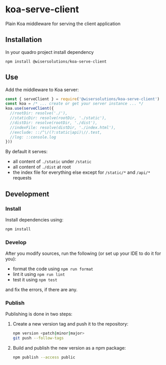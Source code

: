 # koa-serve-client

Plain Koa middleware for serving the client application

## Installation

In your quadro project install dependency

`npm install @wisersolutions/koa-serve-client`

## Use

Add the middleware to Koa server:

```javascript
const { serveClient } = require('@wisersolutions/koa-serve-client')
const koa = /* ... create or get your server instance ... */
koa.use(serveClient({
  //rootDir: resolve('./'),
  //staticDir: resolve(rootDir, './static'),
  //distDir: resolve(rootDir, './dist'),
  //indexFile: resolve(distDir, './index.html'),
  //exclude: ::/^\/(?:static|api)\//.test,
  //log: ::console.log
}))
```

By default it serves:

- all content of `./static` under `/static`
- all content of `./dist` at root
- the index file for everything else except for `/static/*` and `/api/*` requests

## Development

### Install

Install dependencies using:

```sh
npm install
```

### Develop

After you modify sources, run the following (or set up your IDE to do it for you):

- format the code using `npm run format`
- lint it using `npm run lint`
- test it using `npm test`

and fix the errors, if there are any.

### Publish

Publishing is done in two steps:

1. Create a new version tag and push it to the repository:
    ```sh
    npm version <patch|minor|major>
    git push --follow-tags
    ```
1. Build and publish the new version as a npm package:
    ```sh
    npm publish --access public
    ``` 
